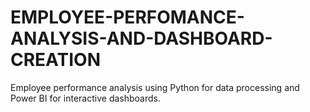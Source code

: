 # EMPLOYEE-PERFOMANCE-ANALYSIS-AND-DASHBOARD-CREATION
Employee performance analysis using Python for data processing and Power BI for interactive dashboards.
